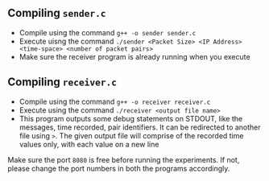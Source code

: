 ## Compiling `sender.c`
- Compile using the command `g++ -o sender sender.c`
- Execute uisng the command `./sender <Packet Size> <IP Address> <time-space> <number of packet pairs>`
- Make sure the receiver program is already running when you execute

## Compiling `receiver.c`
- Compile using the command `g++ -o receiver receiver.c`
- Execute using the command `./receiver <output file name>`
- This program outputs some debug statements on STDOUT, like the messages, time recorded, pair identifiers. It can be redirected to another file using `>`. The given output file will comprise of the recorded time values only, with each value on a new line

Make sure the port `8080` is free before running the experiments. If not, please change the port numbers in both the programs accordingly.

